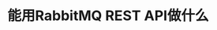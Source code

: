 能用RabbitMQ REST API做什么
================================================================================

